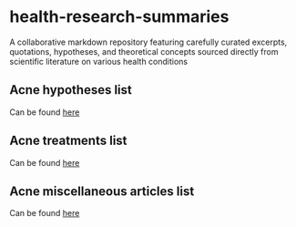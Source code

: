 # health-research-summaries
A collaborative markdown repository featuring carefully curated excerpts, quotations, hypotheses, and theoretical concepts sourced directly from scientific literature on various health conditions

## Acne hypotheses list
Can be found [here](/acne/hypotheses)

## Acne treatments list
Can be found [here](/acne/treatments)

## Acne miscellaneous articles list
Can be found [here](/acne/misc-articles)
